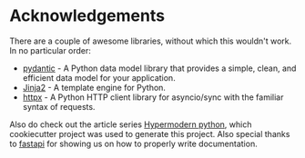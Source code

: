 # Acknowledgements

There are a couple of awesome libraries, without which this wouldn't work. In no particular order:

- [pydantic](https://pypi.org/project/pydantic/) - A Python data model library that provides a simple, clean, and efficient data model for your application.
- [Jinja2](https://pypi.org/project/Jinja2/) - A template engine for Python.
- [httpx](https://pypi.org/project/httpx/) - A Python HTTP client library for asyncio/sync with the familiar syntax of requests.

Also do check out the article series [Hypermodern python](https://medium.com/@cjolowicz/hypermodern-python-d44485d9d769),
which cookiecutter project was used to generate this project. Also special thanks to [fastapi](https://fastapi.tiangolo.com/)
for showing us on how to properly write documentation.
